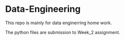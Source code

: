# Data-Engineering
This repo is mainly for data enginerring  home work.

The python files are submission to Week_2 assignment.
